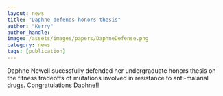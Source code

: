 ```yaml
---
layout: news
title: "Daphne defends honors thesis"
author: "Kerry"
author_handle: 
image: /assets/images/papers/DaphneDefense.png
category: news
tags: [publication]
---
```

Daphne Newell sucessfully defended her undergraduate honors thesis on the fitness tradeoffs of mutations involved in resistance to anti-malarial drugs. Congratulations Daphne!!